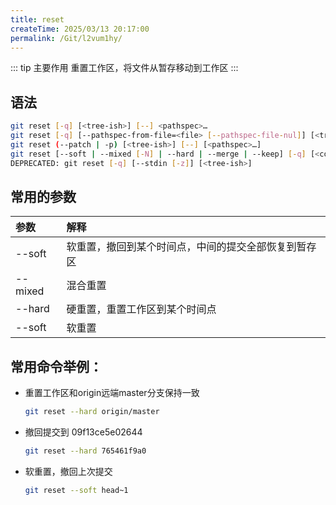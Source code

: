```yaml
---
title: reset
createTime: 2025/03/13 20:17:00
permalink: /Git/l2vum1hy/
---
```


::: tip 主要作用
重置工作区，将文件从暂存移动到工作区
:::

## 语法

```bash
git reset [-q] [<tree-ish>] [--] <pathspec>…​
git reset [-q] [--pathspec-from-file=<file> [--pathspec-file-nul]] [<tree-ish>]
git reset (--patch | -p) [<tree-ish>] [--] [<pathspec>…​]
git reset [--soft | --mixed [-N] | --hard | --merge | --keep] [-q] [<commit>]
DEPRECATED: git reset [-q] [--stdin [-z]] [<tree-ish>]
```

## 常用的参数

| 参数      | 解释                         |
|:------- |:-------------------------- |
| --soft  | 软重置，撤回到某个时间点，中间的提交全部恢复到暂存区 |
| --mixed | 混合重置                       |
| --hard  | 硬重置，重置工作区到某个时间点            |
| --soft  | 软重置                        |

## 常用命令举例：

- 重置工作区和origin远端master分支保持一致
  
  ```bash
  git reset --hard origin/master
  ```

- 撤回提交到 09f13ce5e02644
  
  ```bash
  git reset --hard 765461f9a0
  ```

- 软重置，撤回上次提交
  
  ```bash
  git reset --soft head~1
  ```
